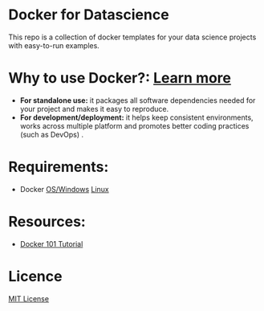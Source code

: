 # Docker for Datascience

This repo is a collection of docker templates for your data science projects with easy-to-run examples.

# Why to use Docker?: [Learn more](https://www.docker.com/why-docker)
- **For standalone use:** it packages all software dependencies needed for your project and makes it easy to reproduce.
- **For development/deployment:** it helps keep consistent environments, works across multiple platform and promotes better coding practices (such as DevOps) .

# Requirements:
- Docker [OS/Windows](https://www.docker.com/get-started) [Linux](https://www.digitalocean.com/community/tutorials/how-to-install-and-use-docker-on-ubuntu-18-04)

# Resources:
- [Docker 101 Tutorial](https://www.docker.com/101-tutorial)

# Licence
[MIT License](https://github.com/fdebrain/docker-for-datascience/blob/docker-base/LICENSE)